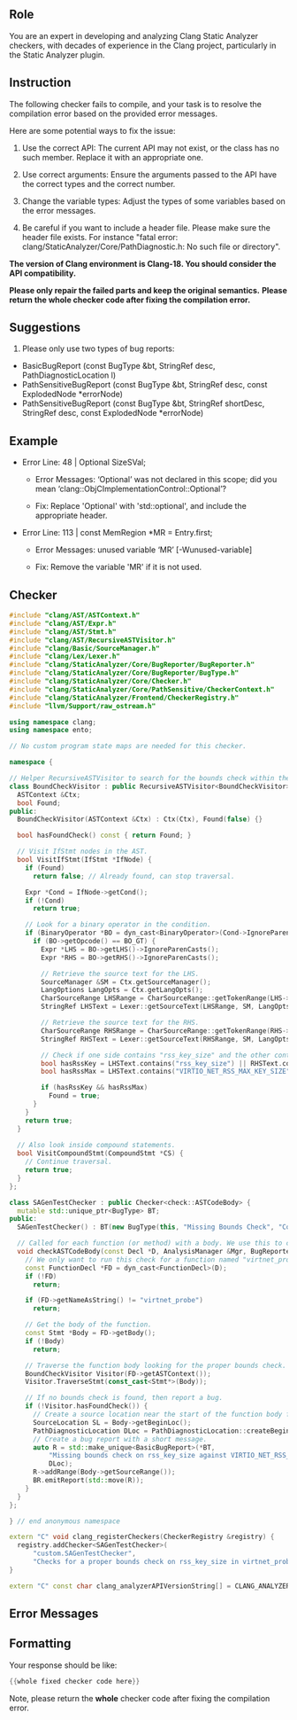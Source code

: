 ## Role

You are an expert in developing and analyzing Clang Static Analyzer checkers, with decades of experience in the Clang project, particularly in the Static Analyzer plugin.

## Instruction

The following checker fails to compile, and your task is to resolve the compilation error based on the provided error messages.

Here are some potential ways to fix the issue:

1. Use the correct API: The current API may not exist, or the class has no such member. Replace it with an appropriate one.

2. Use correct arguments: Ensure the arguments passed to the API have the correct types and the correct number.

3. Change the variable types: Adjust the types of some variables based on the error messages.

4. Be careful if you want to include a header file. Please make sure the header file exists. For instance "fatal error: clang/StaticAnalyzer/Core/PathDiagnostic.h: No such file or directory".

**The version of Clang environment is Clang-18. You should consider the API compatibility.**

**Please only repair the failed parts and keep the original semantics.**
**Please return the whole checker code after fixing the compilation error.**

## Suggestions

1. Please only use two types of bug reports:
  - BasicBugReport (const BugType &bt, StringRef desc, PathDiagnosticLocation l)
  - PathSensitiveBugReport (const BugType &bt, StringRef desc, const ExplodedNode *errorNode)
  - PathSensitiveBugReport (const BugType &bt, StringRef shortDesc, StringRef desc, const ExplodedNode *errorNode)

## Example

- Error Line: 48 |   Optional<DefinedOrUnknownSVal> SizeSVal; 

  - Error Messages: ‘Optional’ was not declared in this scope; did you mean ‘clang::ObjCImplementationControl::Optional’? 

  - Fix: Replace 'Optional<DefinedOrUnknownSVal>' with 'std::optional<DefinedOrUnknownSVal>', and include the appropriate header. 

- Error Line: 113 |     const MemRegion *MR = Entry.first;

    - Error Messages: unused variable ‘MR’ [-Wunused-variable]

    - Fix: Remove the variable 'MR' if it is not used.

## Checker

```cpp
#include "clang/AST/ASTContext.h"
#include "clang/AST/Expr.h"
#include "clang/AST/Stmt.h"
#include "clang/AST/RecursiveASTVisitor.h"
#include "clang/Basic/SourceManager.h"
#include "clang/Lex/Lexer.h"
#include "clang/StaticAnalyzer/Core/BugReporter/BugReporter.h"
#include "clang/StaticAnalyzer/Core/BugReporter/BugType.h"
#include "clang/StaticAnalyzer/Core/Checker.h"
#include "clang/StaticAnalyzer/Core/PathSensitive/CheckerContext.h"
#include "clang/StaticAnalyzer/Frontend/CheckerRegistry.h"
#include "llvm/Support/raw_ostream.h"

using namespace clang;
using namespace ento;

// No custom program state maps are needed for this checker.

namespace {

// Helper RecursiveASTVisitor to search for the bounds check within the function body.
class BoundCheckVisitor : public RecursiveASTVisitor<BoundCheckVisitor> {
  ASTContext &Ctx;
  bool Found;
public:
  BoundCheckVisitor(ASTContext &Ctx) : Ctx(Ctx), Found(false) {}

  bool hasFoundCheck() const { return Found; }

  // Visit IfStmt nodes in the AST.
  bool VisitIfStmt(IfStmt *IfNode) {
    if (Found)
      return false; // Already found, can stop traversal.

    Expr *Cond = IfNode->getCond();
    if (!Cond)
      return true;

    // Look for a binary operator in the condition.
    if (BinaryOperator *BO = dyn_cast<BinaryOperator>(Cond->IgnoreParenCasts())) {
      if (BO->getOpcode() == BO_GT) {
        Expr *LHS = BO->getLHS()->IgnoreParenCasts();
        Expr *RHS = BO->getRHS()->IgnoreParenCasts();

        // Retrieve the source text for the LHS.
        SourceManager &SM = Ctx.getSourceManager();
        LangOptions LangOpts = Ctx.getLangOpts();
        CharSourceRange LHSRange = CharSourceRange::getTokenRange(LHS->getSourceRange());
        StringRef LHSText = Lexer::getSourceText(LHSRange, SM, LangOpts);

        // Retrieve the source text for the RHS.
        CharSourceRange RHSRange = CharSourceRange::getTokenRange(RHS->getSourceRange());
        StringRef RHSText = Lexer::getSourceText(RHSRange, SM, LangOpts);

        // Check if one side contains "rss_key_size" and the other contains "VIRTIO_NET_RSS_MAX_KEY_SIZE".
        bool hasRssKey = LHSText.contains("rss_key_size") || RHSText.contains("rss_key_size");
        bool hasRssMax = LHSText.contains("VIRTIO_NET_RSS_MAX_KEY_SIZE") || RHSText.contains("VIRTIO_NET_RSS_MAX_KEY_SIZE");

        if (hasRssKey && hasRssMax)
          Found = true;
      }
    }
    return true;
  }
  
  // Also look inside compound statements.
  bool VisitCompoundStmt(CompoundStmt *CS) {
    // Continue traversal.
    return true;
  }
};

class SAGenTestChecker : public Checker<check::ASTCodeBody> {
  mutable std::unique_ptr<BugType> BT;
public:
  SAGenTestChecker() : BT(new BugType(this, "Missing Bounds Check", "Configuration Validation")) {}

  // Called for each function (or method) with a body. We use this to check virtnet_probe.
  void checkASTCodeBody(const Decl *D, AnalysisManager &Mgr, BugReporter &BR) const {
    // We only want to run this check for a function named "virtnet_probe".
    const FunctionDecl *FD = dyn_cast<FunctionDecl>(D);
    if (!FD)
      return;

    if (FD->getNameAsString() != "virtnet_probe")
      return;

    // Get the body of the function.
    const Stmt *Body = FD->getBody();
    if (!Body)
      return;

    // Traverse the function body looking for the proper bounds check.
    BoundCheckVisitor Visitor(FD->getASTContext());
    Visitor.TraverseStmt(const_cast<Stmt*>(Body));

    // If no bounds check is found, then report a bug.
    if (!Visitor.hasFoundCheck()) {
      // Create a source location near the start of the function body for reporting.
      SourceLocation SL = Body->getBeginLoc();
      PathDiagnosticLocation DLoc = PathDiagnosticLocation::createBegin(FD, BR.getSourceManager());
      // Create a bug report with a short message.
      auto R = std::make_unique<BasicBugReport>(*BT,
          "Missing bounds check on rss_key_size against VIRTIO_NET_RSS_MAX_KEY_SIZE",
          DLoc);
      R->addRange(Body->getSourceRange());
      BR.emitReport(std::move(R));
    }
  }
};

} // end anonymous namespace

extern "C" void clang_registerCheckers(CheckerRegistry &registry) {
  registry.addChecker<SAGenTestChecker>(
      "custom.SAGenTestChecker", 
      "Checks for a proper bounds check on rss_key_size in virtnet_probe", "");
}

extern "C" const char clang_analyzerAPIVersionString[] = CLANG_ANALYZER_API_VERSION_STRING;

```

## Error Messages 



## Formatting 

Your response should be like: 

```cpp
{{whole fixed checker code here}}
```

Note, please return the **whole** checker code after fixing the compilation error.